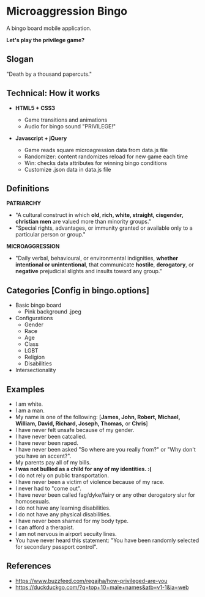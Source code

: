 # Microaggression Bingo
A bingo board mobile application. 

**Let's play the privilege game?**

## Slogan
"Death by a thousand papercuts."

## Technical: How it works 
* **HTML5 + CSS3** 
  * Game transitions and animations
  * Audio for bingo sound "PRIVILEGE!"
  
* **Javascript + jQuery**
  * Game reads square microagression data from data.js file 
  * Randomizer: content randomizes reload for new game each time 
  * Win: checks data attributes for winning bingo conditions 
  * Customize .json data in data.js file

## Definitions

**PATRIARCHY**
* "A cultural construct in which **old, rich, white, straight, cisgender, christian men** are valued more than minority groups."
* "Special rights, advantages, or immunity granted or available only to a particular person or group."

**MICROAGGRESSION**
* "Daily verbal, behavioural, or environmental indignities, **whether intentional or unintentional**, that communicate **hostile**, **derogatory**, or **negative** prejudicial slights and insults toward any group."


## Categories [Config in bingo.options]
* Basic bingo board
  * Pink background .jpeg
* Configurations 
  * Gender
  * Race
  * Age
  * Class
  * LGBT
  * Religion
  * Disabilities
* Intersectionality

## Examples

* I am white.
* I am a man.
* My name is one of the following: [**James, John, Robert, Michael, William, David, Richard, Joseph, Thomas,** or **Chris**]
* I have never felt unsafe because of my gender.
* I have never been catcalled.
* I have never been raped.
* I have never been asked "So where are you really from?" or "Why don't you have an accent?".
* My parents pay all of my bills.
* **I was not bullied as a child for any of my identities. :(**
* I do not rely on public transportation.
* I have never been a victim of violence because of my race.
* I never had to "come out".
* I have never been called fag/dyke/fairy or any other derogatory slur for homosexuals.
* I do not have any learning disabilities.
* I do not have any physical disabilities.
* I have never been shamed for my body type.
* I can afford a therapist.
* I am not nervous in airport secuity lines.
* You have never heard this statement: "You have been randomly selected for secondary passport control".

## References
* https://www.buzzfeed.com/regajha/how-privileged-are-you
* https://duckduckgo.com/?q=top+10+male+names&atb=v1-1&ia=web
